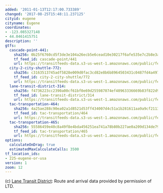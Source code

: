 ```yaml
---
added: '2011-01-13T12:17:00.733389'
changed: '2017-08-25T15:48:11.237125'
cityid: eugene
cityname: Eugene
coordinates:
- -123.085327148
- 44.0461415751
description: ''
gtfs:
  cascade-point-441:
    sha256: 0b25f6760cd5f3de3e104a26ecb5e6cead10e30217f6afe535e7c2b8e3a831df
    tf_feed_id: cascade-point/441
    url: https://transitfeeds-data.s3-us-west-1.amazonaws.com/public/feeds/cascade-point/441/20170313/gtfs.zip
  city-2-city-shuttle-772:
    sha256: c3163513745adf5828e009d0fac3cd82e8b6b8964503431c0487fd4a49796592
    tf_feed_id: city-2-city-shuttle/772
    url: https://transitfeeds-data.s3-us-west-1.amazonaws.com/public/feeds/city-2-city-shuttle/772/20161214/gtfs.zip
  lane-transit-district-314:
    sha256: f4736223cc2390a00cf61bf0e69d255987074ef40963336669b83f822d9286b1
    tf_feed_id: lane-transit-district/314
    url: https://transitfeeds-data.s3-us-west-1.amazonaws.com/public/feeds/lane-transit-district/314/20170610/gtfs.zip
  tac-transportation-464:
    sha256: 4a25ae288c90ea02a1d8521d53ff434007d4c51a1b281611aa9a9cf2113cafdf
    tf_feed_id: tac-transportation/464
    url: https://transitfeeds-data.s3-us-west-1.amazonaws.com/public/feeds/tac-transportation/464/20160419/gtfs.zip
  tac-transportation-465:
    sha256: 55586459e40c8a49f8e4bda456251ea741a78b80b227ae0a209d134de7960b3c
    tf_feed_id: tac-transportation/465
    url: https://transitfeeds-data.s3-us-west-1.amazonaws.com/public/feeds/tac-transportation/465/20160216/gtfs.zip
options:
  calculateOnDrag: true
  estimatedMaxCalculateCalls: 3500
tf_location_ids:
- 225-eugene-or-usa
version: 1
zoom: 12
---
```


(c) [Lane Transit District](http://www.ltd.org/): Route and arrival data provided by permission of LTD.
